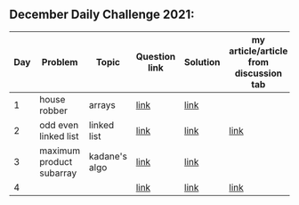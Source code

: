 <!-- | | | | [link]() | [link]() |  |  -->
## December Daily Challenge 2021:
Day | Problem | Topic | Question link | Solution | my article/article from discussion tab |
| --- | --- | --- | --- | --- | --- | 
|1| house robber | arrays | [link](https://leetcode.com/problems/house-robber/) | [link](https://github.com/Drishty06/Data-Structures-and-Algorithms/blob/main/Leetcode%20Daily%20Challenge/house%20robber.cpp) |  | 
|2| odd even linked list | linked list | [link](https://leetcode.com/problems/odd-even-linked-list/) | [link](https://github.com/Drishty06/Data-Structures-and-Algorithms/blob/main/Leetcode%20Daily%20Challenge/odd%20even%20linked%20list.cpp) | [link](https://leetcode.com/problems/odd-even-linked-list/discuss/1608164/c-on-time-o1-space) |
|3| maximum product subarray | kadane's algo | [link](https://leetcode.com/problems/maximum-product-subarray/) | [link](https://github.com/Drishty06/Data-Structures-and-Algorithms/blob/main/Leetcode%20Daily%20Challenge/maximum%20product%20subarray.cpp) |  |
|4| | | [link]() | [link]() | [link]() |
